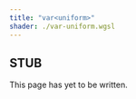 ```yaml
---
title: "var<uniform>"
shader: ./var-uniform.wgsl
---
```


## STUB
This page has yet to be written.

